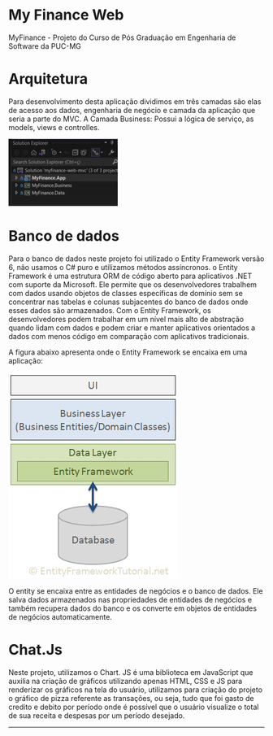 # My Finance Web
MyFinance - Projeto do Curso de Pós Graduação em Engenharia de Software da PUC-MG

# Arquitetura

Para desenvolvimento desta aplicação dividimos em três camadas são elas de acesso aos dados, engenharia de negócio e camada da aplicação que seria a parte do MVC.
A Camada Business: Possui a lógica de serviço, as models, views e controlles.

<img src="docs\projetmyfinance.png" alt="estrutura">

# Banco de dados

Para o banco de dados neste projeto foi utilizado o Entity Framework versão 6, não usamos o C# puro e utilizamos métodos assíncronos.
o Entity Framework é uma estrutura ORM de código aberto para aplicativos .NET com suporte da Microsoft. Ele permite que os desenvolvedores trabalhem com dados usando objetos de classes específicas de domínio sem se concentrar nas tabelas e colunas subjacentes do banco de dados onde esses dados são armazenados. Com o Entity Framework, os desenvolvedores podem trabalhar em um nível mais alto de abstração quando lidam com dados e podem criar e manter aplicativos orientados a dados com menos código em comparação com aplicativos tradicionais.

A figura abaixo apresenta onde o Entity Framework se encaixa em uma aplicação:

<img src="docs\Entiity.png" alt="banco">
 
O entity se encaixa entre as entidades de negócios e o banco de dados. Ele salva dados armazenados nas propriedades de entidades de negócios e também recupera dados do banco e os converte em objetos de entidades de negócios automaticamente.

# Chat.Js

Neste projeto, utilizamos o Chart. JS é uma biblioteca em JavaScript que auxilia na criação de gráficos utilizando apenas HTML, CSS e JS para renderizar os gráficos na tela do usuário, utilizamos para criação do projeto o gráfico de pizza referente as transações, ou seja, tudo que foi gasto de credito e debito por período onde é possível que o usuário visualize o total de sua receita e despesas por um período desejado.

<div>
<script src="https://cdnjs.cloudflare.com/ajax/libs/Chart.js/3.9.1/chart.js"></script>
<script>
var chart = null;
    function loadDraft(d, c) {
        if (chart != null) {
            chart.destroy();
        }
        const data = {
            labels: [
                'Débito',
                'Credito'
            ],
            datasets: [{
                label: 'My First Dataset',
                data: [d, c],
                backgroundColor: [
                    'rgb(255, 99, 132)',
                    'rgb(54, 162, 235)'
                ],
                hoverOffset: 4
            }]
        };
        const config = {
            type: 'pie',
            data: data,
        };
        const ctx = document.getElementById('myChart').getContext('2d');
        const myChart = new Chart(ctx, config);
        chart = myChart;
    }
</script>
</div>
<hr />
